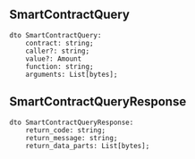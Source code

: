 ## SmartContractQuery

```
dto SmartContractQuery:
    contract: string;
    caller?: string;
    value?: Amount
    function: string;
    arguments: List[bytes];
```

## SmartContractQueryResponse

```
dto SmartContractQueryResponse:
    return_code: string;
    return_message: string;
    return_data_parts: List[bytes];
```
